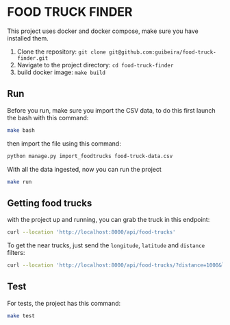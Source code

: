 # FOOD TRUCK FINDER


This project uses docker and docker compose, make sure you have installed them.

1. Clone the repository: `git clone git@github.com:guibeira/food-truck-finder.git`
2. Navigate to the project directory: `cd food-truck-finder`
3. build docker image: `make build`

## Run

Before you run, make sure you import the CSV data, to do this first launch the bash with this command:
```bash
make bash
```
then import the file using this command:
```bash
python manage.py import_foodtrucks food-truck-data.csv
```
With all the data ingested, now you can run the project
```bash
make run
```
## Getting food trucks
with the project up and running, you can grab the truck in this endpoint:
```bash
curl --location 'http://localhost:8000/api/food-trucks'
```
To get the near trucks, just send the `longitude`, `latitude` and `distance` filters: 
```bash
curl --location 'http://localhost:8000/api/food-trucks/?distance=1000&longitude=-122.4035462541838&latitude=37.77102199924369'
```
## Test
For tests, the project has this command:
```bash
make test
```